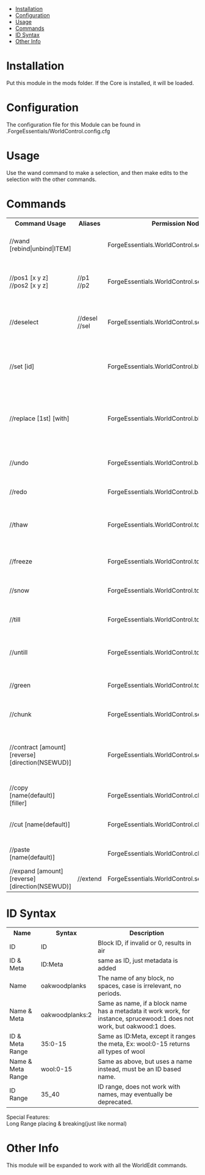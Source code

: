 * [Installation](#install)
* [Configuration](#config)
* [Usage](#use)
* [Commands](#command)
* [ID Syntax](#idsyntax)
* [Other Info](#other)

# Installation <a name="install"></a>
Put this module in the mods folder. If the Core is installed, it will be loaded.

# Configuration <a name="config"></a>
The configuration file for this Module can be found in .ForgeEssentials/WorldControl.config.cfg

# Usage <a name="use"></a>
Use the wand command to make a selection, and then make edits to the selection with the other commands.

# Commands <a name="command"></a>
<table>
	<tr>
		<th>Command Usage</th>
		<th>Aliases</th>
		<th>Permission Node</th>
		<th>Description</th>
	</tr>
	<tr>
		<td>//wand [rebind|unbind|ITEM]</td>
		<td></td>
		<td>ForgeEssentials.WorldControl.selection</td>
		<td>Allows a player to bind the wand</td>
	</tr>
	<tr>
		<td>//pos1 [x y z]<br/>//pos2 [x y z]</td>
		<td>//p1<br/>//p2</td>
		<td>ForgeEssentials.WorldControl.selection</td>
		<td>Allows a player to select points by looking or coords</td>
	</tr>
	<tr>
		<td>//deselect</td>
		<td>//desel<br/>//sel</td>
		<td>ForgeEssentials.WorldControl.selection</td>
		<td>Allows a player to deselect the current selection</td>
	</tr>
	<tr>
		<td>//set [id]</td>
		<td></td>
		<td>ForgeEssentials.WorldControl.blockmanipulation</td>
		<td>Allows a player to set their selection to a given block</td>
	</tr>
	<tr>
		<td>//replace [1st] [with]</td>
		<td></td>
		<td>ForgeEssentials.WorldControl.blockmanipulation</td>
		<td>Replaces all instances of the 1st block in the selection with the second</td>
	</tr>
	<tr>
		<td>//undo</td>
		<td></td>
		<td>ForgeEssentials.WorldControl.backup</td>
		<td>Undoes the last WorldControl action</td>
	</tr>
	<tr>
		<td>//redo</td>
		<td></td>
		<td>ForgeEssentials.WorldControl.backup</td>
		<td>Redoes the last undone action</td>
	</tr>
	<tr>
		<td>//thaw</td>
		<td></td>
		<td>ForgeEssentials.WorldControl.topmanipulate</td>
		<td>thaws the selection area. Melts all ice and snow.</td>
	</tr>
	<tr>
		<td>//freeze</td>
		<td></td>
		<td>ForgeEssentials.WorldControl.topmanipulate</td>
		<td>Turns all the water in the selection into ice</td>
	</tr>
	<tr>
		<td>//snow</td>
		<td></td>
		<td>ForgeEssentials.WorldControl.topmanipulate</td>
		<td>Puts a layer of snow over the selection</td>
	</tr>
	<tr>
		<td>//till</td>
		<td></td>
		<td>ForgeEssentials.WorldControl.topmanipulate</td>
		<td>Turns all dirt in the selection into farmland</td>
	</tr>
	<tr>
		<td>//untill</td>
		<td></td>
		<td>ForgeEssentials.WorldControl.topmanipulate</td>
		<td>Turns all farmland in the selection to dirt</td>
	</tr>
	<tr>
		<td>//green</td>
		<td></td>
		<td>ForgeEssentials.WorldControl.topmanipulate</td>
		<td>Turns all dirt in the selection to grass.</td>
	</tr>
	<tr>
		<td>//chunk</td>
		<td></td>
		<td>ForgeEssentials.WorldControl.selection</td>
		<td>Selects the chunk the players is in</td>
	</tr>
	<tr>
		<td>//contract [amount] [reverse] [direction(NSEWUD)]</td>
		<td></td>
		<td>ForgeEssentials.WorldControl.selection</td>
		<td>Contracts the selection with the choosen amount in the choosen direction</td>
	</tr>
	<tr>
		<td>//copy [name(default)] [filler]</td>
		<td></td>
		<td>ForgeEssentials.WorldControl.clipboard</td>
		<td>Copies selection to clipboard</td>
	</tr>
	<tr>
		<td>//cut [name(default)]</td>
		<td></td>
		<td>ForgeEssentials.WorldControl.clipboard</td>
		<td>Copy and clear selection to clipboard</td>
	</tr>
	<tr>
		<td>//paste [name(default)]</td>
		<td></td>
		<td>ForgeEssentials.WorldControl.clipboard</td>
		<td>Paste item from clipboard</td>
	</tr>
	<tr>
		<td>//expand [amount] [reverse] [direction(NSEWUD)]</td>
		<td>//extend</td>
		<td>ForgeEssentials.WorldControl.selection</td>
		<td>Expand Selection Positions</td>
	</tr>
</table>

# ID Syntax <a name="idsyntax"></a>
<table>
<tr>
<th>Name</th>
<th>Syntax</th>
<th>Description</th>
</tr>
<tr>
<td>ID</td>
<td>ID</td>
<td>Block ID, if invalid or 0, results in air</td>
</tr>
<tr>
<td>ID & Meta</td>
<td>ID:Meta</td>
<td>same as ID, just metadata is added</td>
</tr>
<tr>
<td>Name</td>
<td>oakwoodplanks</td>
<td>The name of any block, no spaces, case is irrelevant, no periods.</td>
</tr>
<tr>
<td>Name & Meta</td>
<td>oakwoodplanks:2</td>
<td>Same as name, if a block name has a metadata it work work, for instance, sprucewood:1 does not work, but oakwood:1 does.</td>
</tr>
<tr>
<td>ID & Meta Range</td>
<td>35:0-15</td>
<td>Same as ID:Meta, except it ranges the meta, Ex: wool:0-15 returns all types of wool</td>
</tr>
<tr>
<td>Name & Meta Range</td>
<td>wool:0-15</td>
<td>Same as above, but uses a name instead, must be an ID based name.</td>
</tr>
<tr>
<td>ID Range</td>
<td>35_40</td>
<td>ID range, does not work with names, may eventually be deprecated.</td>
</tr>
</table>

Special Features: <br>
Long Range placing & breaking(just like normal)

# Other Info <a name="other"></a>
This module will be expanded to work with all the WorldEdit commands.